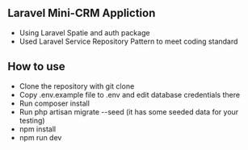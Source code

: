 ## Laravel Mini-CRM Appliction
- Using Laravel Spatie and auth package
- Used Laravel Service Repository Pattern to meet coding standard  
## How to use

- Clone the repository with git clone
- Copy .env.example file to .env and edit database credentials there
- Run composer install
- Run php artisan migrate --seed (it has some seeded data for your testing)
- npm install
- npm run dev
